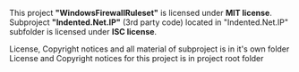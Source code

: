 This project **"WindowsFirewallRuleset"** is licensed under **MIT license**.\
Subproject **"Indented.Net.IP"** (3rd party code) located in "Indented.Net.IP" subfolder is licensed under **ISC license**.

License, Copyright notices and all material of subproject is in it's own folder\
License and Copyright notices for this project is in project root folder
